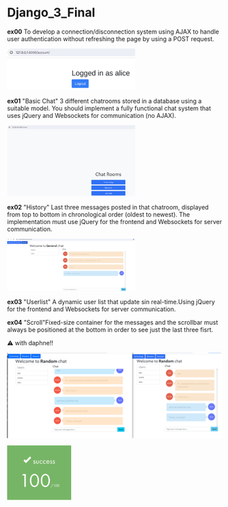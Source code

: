 # Django_3_Final
**ex00** 
To develop a connection/disconnection system using AJAX to handle user authentication without refreshing the page by  using a POST request. 

<p align="left">
  <img src="https://github.com/beatriangu/Django_3_Final/blob/main/Screenshot%20from%202024-10-16%2014-00-12.png" width="300"/>
</p>

**ex01** "Basic Chat"
3 different chatrooms  stored in a database using a suitable model. You should implement a fully functional chat system that uses jQuery and Websockets for communication (no AJAX). 
<p align="left">
  <img src="https://github.com/beatriangu/Django_3_Final/blob/main/Screenshot%20from%202024-10-16%2014-00-44.png" width="300"/>
</p>

**ex02** "History"
Last three messages posted in that chatroom, displayed from top to bottom in chronological order (oldest to newest). The implementation must use jQuery for the frontend and Websockets for server communication.
<p align="left">
  <img src="https://github.com/beatriangu/Django_3_Final/blob/main/Screenshot%20from%202024-10-17%2011-23-14.png" width="300"/>
</p>


**ex03** "Userlist"
A dynamic user list that update sin real-time.Using jQuery for the frontend and Websockets for server communication.

**ex04** "Scroll"Fixed-size container for the messages and the scrollbar must always be positioned at the bottom in order to see just the last three fisrt.

⚠️ with daphne!!

![Descripción de la imagen](https://github.com/beatriangu/Django_3_Final/blob/main/Screenshot%20from%202024-09-07%2015-09-41.png)



<p align="left">
  <img src="https://github.com/beatriangu/Libft/blob/main/100.png?raw=true" alt="100.png" width="150"/>
</p>
